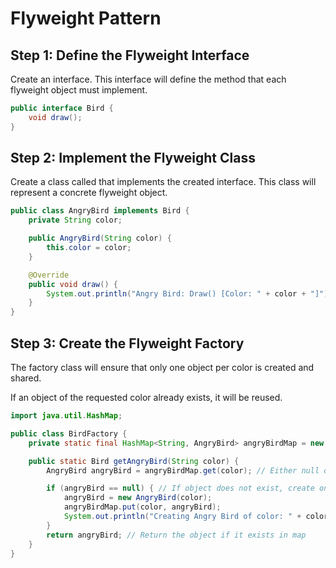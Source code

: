 # Flyweight Pattern

## Step 1: Define the Flyweight Interface

Create an interface. This interface will define the method that each flyweight object must implement.

```java
public interface Bird {
    void draw();
}
```

## Step 2: Implement the Flyweight Class

Create a class called that implements the created interface. This class will represent a concrete flyweight object.

```java
public class AngryBird implements Bird {
    private String color;

    public AngryBird(String color) {
        this.color = color;
    }

    @Override
    public void draw() {
        System.out.println("Angry Bird: Draw() [Color: " + color + "]");
    }
}
```

## Step 3: Create the Flyweight Factory

The factory class will ensure that only one object per color is created and shared. 

If an object of the requested color already exists, it will be reused.

```java
import java.util.HashMap;

public class BirdFactory {
    private static final HashMap<String, AngryBird> angryBirdMap = new HashMap<>();

    public static Bird getAngryBird(String color) {
        AngryBird angryBird = angryBirdMap.get(color); // Either null or an object

        if (angryBird == null) { // If object does not exist, create one
            angryBird = new AngryBird(color);
            angryBirdMap.put(color, angryBird);
            System.out.println("Creating Angry Bird of color: " + color);
        }
        return angryBird; // Return the object if it exists in map
    }
}
```